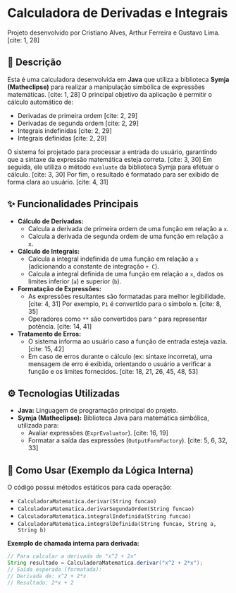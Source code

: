 # Calculadora de Derivadas e Integrais

Projeto desenvolvido por Cristiano Alves, Arthur Ferreira e Gustavo Lima. [cite: 1, 28]

## 📜 Descrição

Esta é uma calculadora desenvolvida em **Java** que utiliza a biblioteca **Symja (Matheclipse)** para realizar a manipulação simbólica de expressões matemáticas. [cite: 1, 28] O principal objetivo da aplicação é permitir o cálculo automático de:

* Derivadas de primeira ordem [cite: 2, 29]
* Derivadas de segunda ordem [cite: 2, 29]
* Integrais indefinidas [cite: 2, 29]
* Integrais definidas [cite: 2, 29]

O sistema foi projetado para processar a entrada do usuário, garantindo que a sintaxe da expressão matemática esteja correta. [cite: 3, 30] Em seguida, ele utiliza o método `evaluate` da biblioteca Symja para efetuar o cálculo. [cite: 3, 30] Por fim, o resultado é formatado para ser exibido de forma clara ao usuário. [cite: 4, 31]

## ✨ Funcionalidades Principais

* **Cálculo de Derivadas:**
    * Calcula a derivada de primeira ordem de uma função em relação a `x`.
    * Calcula a derivada de segunda ordem de uma função em relação a `x`.
* **Cálculo de Integrais:**
    * Calcula a integral indefinida de uma função em relação a `x` (adicionando a constante de integração `+ C`).
    * Calcula a integral definida de uma função em relação a `x`, dados os limites inferior (`a`) e superior (`b`).
* **Formatação de Expressões:**
    * As expressões resultantes são formatadas para melhor legibilidade. [cite: 4, 31] Por exemplo, `Pi` é convertido para o símbolo `π`. [cite: 8, 35]
    * Operadores como `**` são convertidos para `^` para representar potência. [cite: 14, 41]
* **Tratamento de Erros:**
    * O sistema informa ao usuário caso a função de entrada esteja vazia. [cite: 15, 42]
    * Em caso de erros durante o cálculo (ex: sintaxe incorreta), uma mensagem de erro é exibida, orientando o usuário a verificar a função e os limites fornecidos. [cite: 18, 21, 26, 45, 48, 53]

## ⚙️ Tecnologias Utilizadas

* **Java:** Linguagem de programação principal do projeto.
* **Symja (Matheclipse):** Biblioteca Java para matemática simbólica, utilizada para:
    * Avaliar expressões (`ExprEvaluator`). [cite: 16, 19]
    * Formatar a saída das expressões (`OutputFormFactory`). [cite: 5, 6, 32, 33]

## 🚀 Como Usar (Exemplo da Lógica Interna)

O código possui métodos estáticos para cada operação:

* `CalculadoraMatematica.derivar(String funcao)`
* `CalculadoraMatematica.derivarSegundaOrdem(String funcao)`
* `CalculadoraMatematica.integralIndefinida(String funcao)`
* `CalculadoraMatematica.integralDefinida(String funcao, String a, String b)`

**Exemplo de chamada interna para derivada:**
```java
// Para calcular a derivada de "x^2 + 2x"
String resultado = CalculadoraMatematica.derivar("x^2 + 2*x");
// Saída esperada (formatada):
// Derivada de: x^2 + 2*x
// Resultado: 2*x + 2
